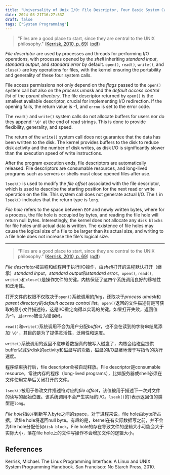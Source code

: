 ```yaml
---
title: "Universality of Unix I/O: File Descriptor, Four Basic System Calls, lseek and File Hole"
date: 2024-03-21T16:27:53Z
draft: false
tags: ["System Programming"]
---
```


>"Files are a good place to start, since they are central to the UNIX philosophy." ([Kerrisk, 2010, p. 69](zotero://select/library/items/CW77TP4Y)) ([pdf](zotero://open-pdf/library/items/P9T2JPZU?page=113&annotation=2G869CHC))

*File descriptor* are used by processes and threads for performing I/O operations, with processes opened by the *shell* inheriting *standard input*, *standard output*, and *standard error* by default. `open()`, `read()`, `write()`, and `close()` are key operations for files, with the kernel ensuring the portability and generality of these four system calls.

File access permissions not only depend on the *flags* passed to the `open()` system call but also on the *process umask* and the *default access control list* of the *parent directory*. The file descriptor returned by `open()` is the smallest available descriptor, crucial for implementing I/O redirection. If the opening fails, the return value is -1, and `errno` is set to the error code.

The `read()` and `write()` system calls do not allocate buffers for users nor do they append `'\0'` at the end of read strings. This is done to provide flexibility, generality, and speed.

The return of the `write()` system call does not guarantee that the data has been written to the disk. The kernel provides buffers to the disk to reduce disk activity and the number of disk writes, as disk I/O is significantly slower than the execution speed of write instructions.

After the program execution ends, file descriptors are automatically released. File descriptors are consumable resources, and long-lived programs such as servers or shells must close opened files after use.

`lseek()` is used to modify the *file offset* associated with the file descriptor, which is used to describe the starting position for the next read or write operation on the file. This system call does not generate actual I/O. The `l` in `lseek()` indicates that the return type is `long`.

*File hole* refers to the space between `EOF` and newly written bytes, where for a process, the file hole is occupied by bytes, and reading the file hole will return null bytes. Interestingly, the kernel does not allocate any `disk blocks` for file holes until actual data is written. The existence of file holes may cause the logical size of a file to be larger than its actual size, and writing to a file hole does not increase the file's logical size.

---

>“Files are a good place to start, since they are central to the UNIX philosophy.” ([Kerrisk, 2010, p. 69](zotero://select/library/items/CW77TP4Y)) ([pdf](zotero://open-pdf/library/items/P9T2JPZU?page=113&annotation=2G869CHC))

*File descriptor*被进程和线程用于执行I/O操作，由*shell*打开的进程默认打开（继承）*standard input*，*standard output*和*standard error*。`open()`, `read()`, `write()`和`close()`是操作文件的关键，内核保证了这四个系统调用良好的移植性和泛用性。

打开文件的权限不仅取决于`open()`系统调用的*flag*，还取决于*process umask*和*parent directory*的*default access control list*。`open()`返回的文件描述符是可获取的最小文件描述符，这是I/O重定向得以实现的关键。如果打开失败，返回值为-1，且`errno`被设为错误码。

`read()`和`write()`系统调用不会为用户分配*buffer*，也不会在读到的字符串结尾添加`'\0'`，其目的是为了提供灵活性，泛用性和速度。

`write()`系统调用的返回不意味着数据真的被写入磁盘了，内核会给磁盘提供buffer以减少disk的activity和磁盘写的次数，磁盘的I/O显著地慢于写指令的执行速度。

程序结束执行后，file descriptor会被自动释放。File descriptor是consumable resource，常驻内存的程序（long-lived programs），比如服务器或shell必须在文件使用完毕后关闭打开的文件。

`lseek()`被用于修改文件描述符对应的*file offset*，该值被用于描述下一次对文件的读写的起始位置。该系统调用不会产生实际的I/O。`lseek()`的`l`表示返回值的类型是`long`。

*File hole*指`EOF`到新写入byte之间的space，对于进程来说，file hole由byte所占据，读file hole将返回null byte。有趣的是，kernel在有实际数据写之前，并不会为file hole分配任何`disk block`。File hole的存在导致文件的逻辑大小可能会大于实际大小，落在file hole上的文件写操作不会增加文件的逻辑大小。

## References

Kerrisk, Michael. The Linux Programming Interface: A Linux and UNIX System Programming Handbook. San Francisco: No Starch Press, 2010.
